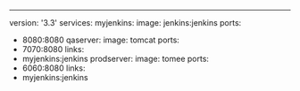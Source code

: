 
---
version: '3.3'
services:
myjenkins:
 image: jenkins:jenkins
 ports:
  - 8080:8080
qaserver:
 image: tomcat
 ports:
  - 7070:8080
 links:
  - myjenkins:jenkins
prodserver:
image: tomee
ports:
 - 6060:8080
links:
 - myjenkins:jenkins 
